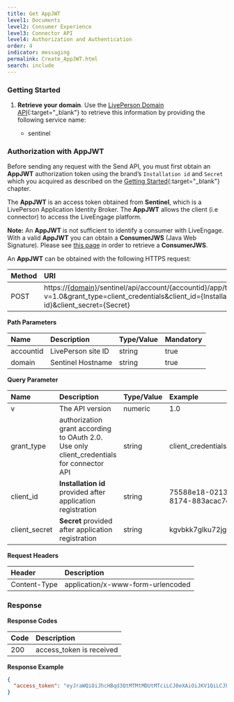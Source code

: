 ```yaml
---
title: Get AppJWT
level1: Documents
level2: Consumer Experience
level3: Connector API
level4: Authorization and Authentication
order: 4
indicator: messaging
permalink: Create_AppJWT.html
search: include
---
```


### Getting Started

1. **Retrieve your domain**. Use the [LivePerson Domain API](agent-domain-domain-api.html){:target="_blank"} to retrieve this information by providing the following service name:

	* sentinel

### Authorization with AppJWT

Before sending any request with the Send API, you must first obtain an **AppJWT** authorization token using the brand’s `Installation id` and `Secret` which you acquired as described on the [Getting Started](connectorapi-getting-started.html){:target="_blank"} chapter.

The **AppJWT** is an access token obtained from **Sentinel**, which is a LivePerson Application Identity Broker. The **AppJWT** allows the client (i.e connector) to access the LiveEngage platform.

**Note:** An **AppJWT** is not sufficient to identify a consumer with LiveEngage. With a valid **AppJWT** you can obtain a **ConsumerJWS** (Java Web Signature). Please see [this page](Create_ConsumerJWS.html) in order to retrieve a **ConsumerJWS**.

An **AppJWT** can be obtained with the following HTTPS request:


| Method | URI  |
| :--- | :--- |
| POST | https://[{domain}](https://developers.liveperson.com/agent-domain-domain-api.html)/sentinel/api/account/{accountid}/app/token?v=1.0&grant_type=client_credentials&client_id={Installation id}&client_secret={Secret} |


**Path Parameters**

| Name  | Description | Type/Value | Mandatory |
| :--- | :--- | :--- | :--- |
| accountid | LivePerson site ID | string | true |
| domain | Sentinel Hostname | string | true |

**Query Parameter**

| Name  | Description | Type/Value | Example | Mandatory |
| :--- | :--- | :--- | :--- | :--- |
| v | The API version | numeric | 1.0 | true |
| grant_type | authorization grant according to OAuth 2.0. Use only client_credentials for connector API | string | client_credentials | true |
| client_id | **Installation id** provided after application registration | string | 75588e18-0213-4e33-8174-883acac7e3c4 |true |
| client_secret | **Secret** provided after application registration | string | kgvbkk7glku72jgtmpi6l4a872 | true |

**Request Headers**

| Header | Description |
| :--- | :--- |
| Content-Type | application/x-www-form-urlencoded |

### Response

**Response Codes**

| Code | Description |
| :--- | :--- |
| 200 | access_token is received |


**Response Example**

```json
{
  "access_token": "eyJraWQiOiJhcHBqd3QtMTMtMDUtMTciLCJ0eXAiOiJKV1QiLCJhbGciOiJSUzI1NiJ9.eyJhdWQiOiJsZTgxODIzMTE4IiwiYXpwIjoiNzU1ODhlMTgtMDIxMy00ZTMzLTgxNzQtODgzYWNhYzdlM2M0Iiwic2NvcGUiOiJtc2cuY29uc3VtZXIiLCJpc3MiOiJTZW50aW5lbCIsImV4cCI6MTUyNDY0NjI3MCwiaWF0IjoxNTI0NjQyNjcwfQ.aC1EbVQDIKJkrMgfoqhDqo5KZVMILTGP5UnK_4lUJQIfpFcrymvQKU9E6zt_WDhWmM2SOOcr1sz4u5xVZ9rMWZciDW_9KofEM2NDgVw1EVBxAIgGYeO0sbE9o--HKjk9DHZvukJkQFhYaHMDnj6ay4BNUqTJpDn6y3XQY7eh7rM", "token_type": "Bearer"
}
```
